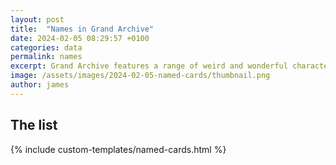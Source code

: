 ```yaml
---
layout: post
title:  "Names in Grand Archive"
date: 2024-02-05 08:29:57 +0100
categories: data
permalink: names
excerpt: Grand Archive features a range of weird and wonderful character, location and item names. This dynamic article lists them all.
image: /assets/images/2024-02-05-named-cards/thumbnail.png
author: james
---
```

## The list

{% include custom-templates/named-cards.html %}